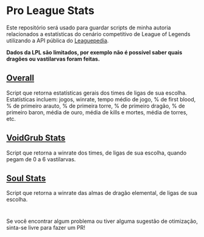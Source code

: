 # Pro League Stats
Este repositório será usado para guardar scripts de minha autoria relacionados a estatísticas do cenário competitivo de League of Legends utilizando a API pública do [Leaguepedia](https://lol.fandom.com/wiki/Help:ACS_archive_%26_post-game_JSONs).

**Dados da LPL são limitados, por exemplo não é possível saber quais dragões ou vastilarvas foram feitas.**

## [Overall](overall.js)
Script que retorna estatísticas gerais dos times de ligas de sua escolha. Estatísticas incluem: jogos, winrate, tempo médio de jogo, % de first blood, % de primeiro arauto, % de primeira torre, % de primeiro dragão, % de primeiro baron, média de ouro, média de kills e mortes, média de torres, etc.

## [VoidGrub Stats](voidgrub_stats.js)
Script que retorna a winrate dos times, de ligas de sua escolha, quando pegam de 0 a 6 vastilarvas.

## [Soul Stats](soul_stats.js)
Script que retorna a winrate das almas de dragão elemental, de ligas de sua escolha.

#
Se você encontrar algum problema ou tiver alguma sugestão de otimização, sinta-se livre para fazer um PR!
